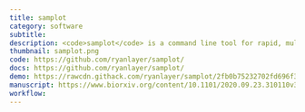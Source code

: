 ```yaml
---
title: samplot
category: software
subtitle:
description: <code>samplot</code> is a command line tool for rapid, multi-sample structural variant visualization. <code>samplot</code> takes SV coordinates and bam files and produces high-quality images that highlight any alignment and depth signals that substantiate the SV.
thumbnail: samplot.png
code: https://github.com/ryanlayer/samplot/
docs: https://github.com/ryanlayer/samplot/
demo: https://rawcdn.githack.com/ryanlayer/samplot/2fb0b75232702fd696f308a42d436f8f8d2e5496/test/data/test_site/index.html
manuscript: https://www.biorxiv.org/content/10.1101/2020.09.23.310110v3
workflow:
---
```

